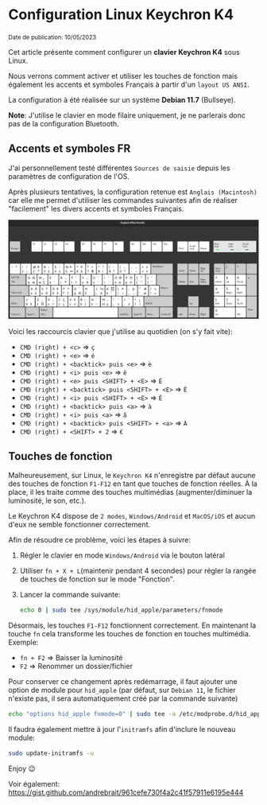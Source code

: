 # Configuration Linux Keychron K4

<small>Date de publication: 10/05/2023</small> <br>

Cet article présente comment configurer un **clavier Keychron K4** sous Linux.

Nous verrons comment activer et utiliser les touches de fonction mais également les accents et symboles Français à partir d'un `layout US ANSI`.

La configuration à été réalisée sur un système **Debian 11.7** (Bullseye).

**Note**: J'utilise le clavier en mode filaire uniquement, je ne parlerais donc pas de la configuration Bluetooth.

## Accents et symboles FR

J'ai personnellement testé différentes `Sources de saisie` depuis les paramètres de configuration de l'OS.

Après plusieurs tentatives, la configuration retenue est `Anglais (Macintosh)` car elle me permet d'utiliser les commandes suivantes afin de réaliser "facilement" les divers accents et symboles Français.

![Anglais (Macintosh)](../assets/images/Anglais_Macintosh.png "Anglais (Macintosh)")

Voici les raccourcis clavier que j'utilise au quotidien (on s'y fait vite):

- `CMD (right) + <c>` => `ç`
- `CMD (right) + <e>` => `é`
- `CMD (right) + <backtick> puis <e>` => `è`
- `CMD (right) + <i> puis <e>` => `ê`
- `CMD (right) + <e> puis <SHIFT> + <E>` => `É`
- `CMD (right) + <backtick> puis <SHIFT> + <E>` => `È`
- `CMD (right) + <i> puis <SHIFT> + <E>` => `Ê`
- `CMD (right) + <backtick> puis <a>` => `à`
- `CMD (right) + <i> puis <a>` => `â`
- `CMD (right) + <backtick> puis <SHIFT> + <a>` => `À`
- `CMD (right) + <SHIFT> + 2` => `€`

## Touches de fonction

Malheureusement, sur Linux, le `Keychron K4` n'enregistre par défaut aucune des touches de fonction `F1-F12` en tant que touches de fonction réelles. À la place, il les traite comme des touches multimédias (augmenter/diminuer la luminosité, le son, etc.).

Le Keychron K4 dispose de `2 modes`, `Windows/Android` et `MacOS/iOS` et aucun d'eux ne semble fonctionner correctement.

Afin de résoudre ce problème, voici les étapes à suivre:

1. Régler le clavier en mode `Windows/Android` via le bouton latéral
2. Utiliser `fn + X + L`(maintenir pendant 4 secondes) pour régler la rangée de touches de fonction sur le mode "Fonction".
3. Lancer la commande suivante:

    ```sh
    echo 0 | sudo tee /sys/module/hid_apple/parameters/fnmode
    ```

Désormais, les touches `F1-F12` fonctionnent correctement. En maintenant la touche `fn` cela transforme les touches de fonction en touches multimédia.
Exemple:

- `fn + F2` => Baisser la luminosité
- `F2` => Renommer un dossier/fichier

Pour conserver ce changement après redémarrage, il faut ajouter une option de module pour `hid_apple` (par défaut, sur `Debian 11`, le fichier n'existe pas, il sera automatiquement créé par la commande suivante)

```sh
echo "options hid_apple fnmode=0" | sudo tee -a /etc/modprobe.d/hid_apple.conf
```

Il faudra également mettre à jour l'`initramfs` afin d'inclure le nouveau module:

```sh
sudo update-initramfs -u
```

Enjoy 😉

Voir également: <https://gist.github.com/andrebrait/961cefe730f4a2c41f57911e6195e444>